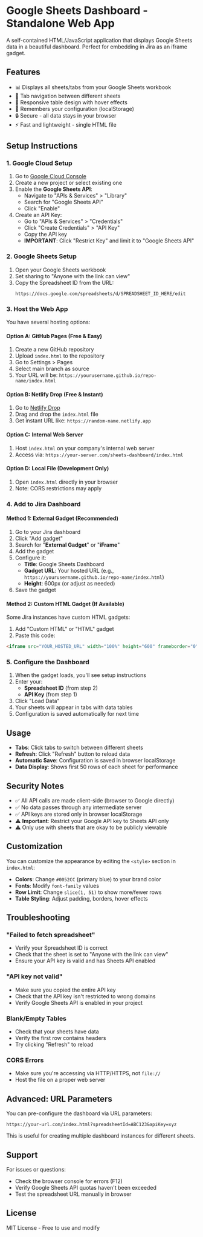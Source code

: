 # Google Sheets Dashboard - Standalone Web App

A self-contained HTML/JavaScript application that displays Google Sheets data in a beautiful dashboard. Perfect for embedding in Jira as an iframe gadget.

## Features

- 📊 Displays all sheets/tabs from your Google Sheets workbook
- 🔄 Tab navigation between different sheets
- 📱 Responsive table design with hover effects
- 💾 Remembers your configuration (localStorage)
- 🔒 Secure - all data stays in your browser
- ⚡ Fast and lightweight - single HTML file

## Setup Instructions

### 1. Google Cloud Setup

1. Go to [Google Cloud Console](https://console.cloud.google.com)
2. Create a new project or select existing one
3. Enable the **Google Sheets API**:
   - Navigate to "APIs & Services" > "Library"
   - Search for "Google Sheets API"
   - Click "Enable"
4. Create an API Key:
   - Go to "APIs & Services" > "Credentials"
   - Click "Create Credentials" > "API Key"
   - Copy the API key
   - **IMPORTANT**: Click "Restrict Key" and limit it to "Google Sheets API"

### 2. Google Sheets Setup

1. Open your Google Sheets workbook
2. Set sharing to "Anyone with the link can view"
3. Copy the Spreadsheet ID from the URL:
   ```
   https://docs.google.com/spreadsheets/d/SPREADSHEET_ID_HERE/edit
   ```

### 3. Host the Web App

You have several hosting options:

#### Option A: GitHub Pages (Free & Easy)

1. Create a new GitHub repository
2. Upload `index.html` to the repository
3. Go to Settings > Pages
4. Select main branch as source
5. Your URL will be: `https://yourusername.github.io/repo-name/index.html`

#### Option B: Netlify Drop (Free & Instant)

1. Go to [Netlify Drop](https://app.netlify.com/drop)
2. Drag and drop the `index.html` file
3. Get instant URL like: `https://random-name.netlify.app`

#### Option C: Internal Web Server

1. Host `index.html` on your company's internal web server
2. Access via: `https://your-server.com/sheets-dashboard/index.html`

#### Option D: Local File (Development Only)

1. Open `index.html` directly in your browser
2. Note: CORS restrictions may apply

### 4. Add to Jira Dashboard

#### Method 1: External Gadget (Recommended)

1. Go to your Jira dashboard
2. Click "Add gadget"
3. Search for "**External Gadget**" or "**iFrame**"
4. Add the gadget
5. Configure it:
   - **Title**: Google Sheets Dashboard
   - **Gadget URL**: Your hosted URL (e.g., `https://yourusername.github.io/repo-name/index.html`)
   - **Height**: 600px (or adjust as needed)
6. Save the gadget

#### Method 2: Custom HTML Gadget (If Available)

Some Jira instances have custom HTML gadgets:

1. Add "Custom HTML" or "HTML" gadget
2. Paste this code:
```html
<iframe src="YOUR_HOSTED_URL" width="100%" height="600" frameborder="0"></iframe>
```

### 5. Configure the Dashboard

1. When the gadget loads, you'll see setup instructions
2. Enter your:
   - **Spreadsheet ID** (from step 2)
   - **API Key** (from step 1)
3. Click "Load Data"
4. Your sheets will appear in tabs with data tables
5. Configuration is saved automatically for next time

## Usage

- **Tabs**: Click tabs to switch between different sheets
- **Refresh**: Click "Refresh" button to reload data
- **Automatic Save**: Configuration is saved in browser localStorage
- **Data Display**: Shows first 50 rows of each sheet for performance

## Security Notes

- ✅ All API calls are made client-side (browser to Google directly)
- ✅ No data passes through any intermediate server
- ✅ API keys are stored only in browser localStorage
- ⚠️ **Important**: Restrict your Google API key to Sheets API only
- ⚠️ Only use with sheets that are okay to be publicly viewable

## Customization

You can customize the appearance by editing the `<style>` section in `index.html`:

- **Colors**: Change `#0052CC` (primary blue) to your brand color
- **Fonts**: Modify `font-family` values
- **Row Limit**: Change `slice(1, 51)` to show more/fewer rows
- **Table Styling**: Adjust padding, borders, hover effects

## Troubleshooting

### "Failed to fetch spreadsheet"
- Verify your Spreadsheet ID is correct
- Check that the sheet is set to "Anyone with the link can view"
- Ensure your API key is valid and has Sheets API enabled

### "API key not valid"
- Make sure you copied the entire API key
- Check that the API key isn't restricted to wrong domains
- Verify Google Sheets API is enabled in your project

### Blank/Empty Tables
- Check that your sheets have data
- Verify the first row contains headers
- Try clicking "Refresh" to reload

### CORS Errors
- Make sure you're accessing via HTTP/HTTPS, not `file://`
- Host the file on a proper web server

## Advanced: URL Parameters

You can pre-configure the dashboard via URL parameters:

```
https://your-url.com/index.html?spreadsheetId=ABC123&apiKey=xyz
```

This is useful for creating multiple dashboard instances for different sheets.

## Support

For issues or questions:
- Check the browser console for errors (F12)
- Verify Google Sheets API quotas haven't been exceeded
- Test the spreadsheet URL manually in browser

## License

MIT License - Free to use and modify
